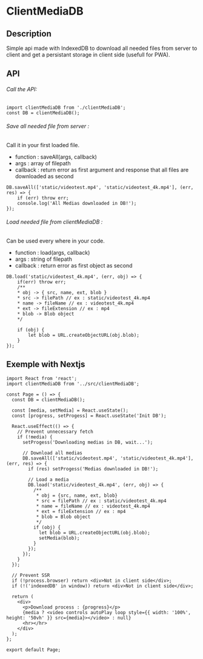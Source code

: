 # ClientMediaDB

## Description

Simple api made with IndexedDB to download all needed files from server to client and get a persistant storage in client side (usefull for PWA).

## API

###### Call the API:

```
import clientMediaDB from './clientMediaDB';
const DB = clientMediaDB();
```

###### Save all needed file from server :

Call it in your first loaded file.

- function : saveAll(args, callback)
- args : array of filepath
- callback : return error as first argument and response that all files are downloaded as second

```
DB.saveAll(['static/videotest.mp4', 'static/videotest_4k.mp4'], (err, res) => {
    if (err) throw err;
    console.log('All Medias downloaded in DB!');
});
```

###### Load needed file from clientMediaDB :

Can be used every where in your code.

- function : load(args, callback)
- args : string of filepath
- callback : return error as first object as second

```
DB.load('static/videotest_4k.mp4', (err, obj) => {
    if(err) throw err;
    /**
    * obj -> { src, name, ext, blob }
    * src -> filePath // ex : static/videotest_4k.mp4
    * name -> fileName // ex : videotest_4k.mp4
    * ext -> fileExtension // ex : mp4
    * blob -> Blob object
    */

    if (obj) {
        let blob = URL.createObjectURL(obj.blob);
    }
});
```

## Exemple with Nextjs

```
import React from 'react';
import clientMediaDB from '../src/clientMediaDB';

const Page = () => {
  const DB = clientMediaDB();

  const [media, setMedia] = React.useState();
  const [progress, setProgess] = React.useState('Init DB');

  React.useEffect(() => {
    // Prevent unnecessary fetch
    if (!media) {
      setProgess('Downloading medias in DB, wait...');

      // Download all medias
      DB.saveAll(['static/videotest.mp4', 'static/videotest_4k.mp4'], (err, res) => {
        if (res) setProgess('Medias downloaded in DB!');

        // Load a media
        DB.load('static/videotest_4k.mp4', (err, obj) => {
          /**
           * obj = {src, name, ext, blob}
           * src = filePath // ex : static/videotest_4k.mp4
           * name = fileName // ex : videotest_4k.mp4
           * ext = fileExtension // ex : mp4
           * blob = Blob object
           */
          if (obj) {
            let blob = URL.createObjectURL(obj.blob);
            setMedia(blob);
          }
        });
      });
    }
  });

  // Prevent SSR
  if (!process.browser) return <div>Not in client side</div>;
  if (!('indexedDB' in window)) return <div>Not in client side</div>;

  return (
    <div>
      <p>Download process : {progress}</p>
      {media ? <video controls autoPlay loop style={{ width: '100%', height: '50vh' }} src={media}></video> : null}
      <hr></hr>
    </div>
  );
};

export default Page;

```
